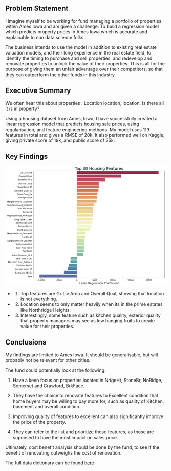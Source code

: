 ## Problem Statement

I imagine myself to be working for fund managing a portfolio of properties within Ames Iowa and am given a challenge:
To build a regression model which predicts property prices in Ames Iowa which is accurate and explainable to non data science folks.

The business intends to use the model in addition to existing real estate valuation models, and their long experience in the real estate field, to identify the timing to purchase and sell properties, and redevelop and renovate properties to unlock the value of their properties. This is all for the purpose of giving them an unfair advantage over their competitors, so that they can outperform the other funds in this industry. 


## Executive Summary
We often hear this about properties : Location location, location. Is there all it is in property?

Using a housing dataset from Ames, Iowa, I have successfully created a linear regression model that predicts housing sale prices, using regularisation, and feature engineering methods. My model uses 119 features in total and gives a RMSE of 20k. It also performed well on Kaggle, giving private score of 19k, and public score of 25k. 


## Key Findings
![Screenshot](Screenshot.JPG)
- 1) Top features are Gr Liv Area and Overall Qual, showing that location is not everything.

- 2) Location seems to only matter heavily when its in the prime estates like Northridge Heights.

- 3) Interestingly, some feature such as kitchen quality, exterior quality that property managers may see as low hanging fruits to create value for their properties.

## Conclusions
My findings are limited to Ames Iowa. It should be generalisable, but will probably not be relevant for other cities.

The fund could potentially look at the following:

1) Have a keen focus on properties located in NrigeHt, StoneBr, NoRidge, Somerset and Crawford, BrkFace.

2) They have the choice to renovate features to Excellent condition that home buyers may be willing to pay more for, such as quality of Kitchen, basement and overall condition.

3) Improving quality of features to excellent can also significantly improve the price of the property.

4) They can refer to the list and prioritize those features, as those are supoosed to have the most impact on sales price.

Ultimately, cost benefit analysis should be done by the fund, to see if the benefit of renovating outweighs the cost of renovation.

The full data dictionary can be found [here](http://jse.amstat.org/v19n3/decock/DataDocumentation.txt)




